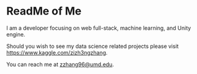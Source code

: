 # ReadMe of Me


<!---
Chacoon3/Chacoon3 is a ✨ special ✨ repository because its `README.md` (this file) appears on your GitHub profile.
You can click the Preview link to take a look at your changes.
--->

I am a developer focusing on web full-stack, machine learning, and Unity engine. 

Should you wish to see my data science related projects please visit https://www.kaggle.com/zizh3ngzhang.

You can reach me at zzhang96@umd.edu.
